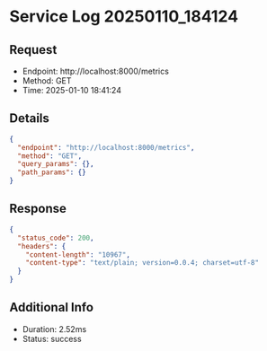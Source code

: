 # Service Log 20250110_184124

## Request
- Endpoint: http://localhost:8000/metrics
- Method: GET
- Time: 2025-01-10 18:41:24

## Details
```json
{
  "endpoint": "http://localhost:8000/metrics",
  "method": "GET",
  "query_params": {},
  "path_params": {}
}
```

## Response
```json
{
  "status_code": 200,
  "headers": {
    "content-length": "10967",
    "content-type": "text/plain; version=0.0.4; charset=utf-8"
  }
}
```

## Additional Info
- Duration: 2.52ms
- Status: success
